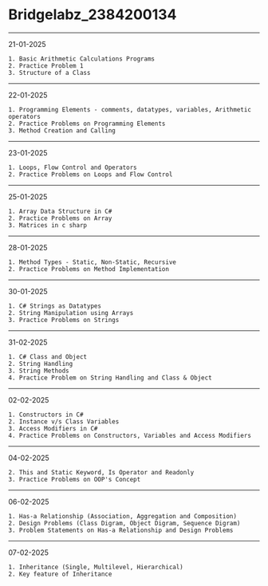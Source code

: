 # Bridgelabz_2384200134
---------------------------------------------------------------------------------------------------------------------
21-01-2025

	1. Basic Arithmetic Calculations Programs
	2. Practice Problem 1
	3. Structure of a Class
---------------------------------------------------------------------------------------------------------------------
22-01-2025

	1. Programming Elements - comments, datatypes, variables, Arithmetic operators 
	2. Practice Problems on Programming Elements
	3. Method Creation and Calling
---------------------------------------------------------------------------------------------------------------------
23-01-2025

	1. Loops, Flow Control and Operators
	2. Practice Problems on Loops and Flow Control
---------------------------------------------------------------------------------------------------------------------
25-01-2025

	1. Array Data Structure in C#
	2. Practice Problems on Array
	3. Matrices in c sharp
---------------------------------------------------------------------------------------------------------------------
28-01-2025

	1. Method Types - Static, Non-Static, Recursive
	2. Practice Problems on Method Implementation 
---------------------------------------------------------------------------------------------------------------------
30-01-2025

	1. C# Strings as Datatypes
	2. String Manipulation using Arrays
	3. Practice Problems on Strings
---------------------------------------------------------------------------------------------------------------------
31-02-2025

	1. C# Class and Object
	2. String Handling
	3. String Methods
	4. Practice Problem on String Handling and Class & Object
---------------------------------------------------------------------------------------------------------------------
02-02-2025

	1. Constructors in C#
	2. Instance v/s Class Variables
	3. Access Modifiers in C#
	4. Practice Problems on Constructors, Variables and Access Modifiers
---------------------------------------------------------------------------------------------------------------------
04-02-2025

	2. This and Static Keyword, Is Operator and Readonly
	3. Practice Problems on OOP's Concept
---------------------------------------------------------------------------------------------------------------------
06-02-2025

	1. Has-a Relationship (Association, Aggregation and Composition)
	2. Design Problems (Class Digram, Object Digram, Sequence Digram)
	3. Problem Statements on Has-a Relationship and Design Problems
---------------------------------------------------------------------------------------------------------------------
07-02-2025

	1. Inheritance (Single, Multilevel, Hierarchical)
	2. Key feature of Inheritance
